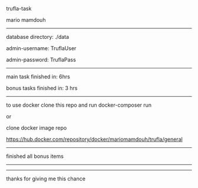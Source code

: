 trufla-task

mario mamdouh

------------------------------------

database directory: ./data

admin-username: TruflaUser

admin-password: TruflaPass

------------------------------------

main task finished in: 6hrs

bonus tasks finished in: 3 hrs

------------------------------------

to use docker clone this repo and run docker-composer run

or

clone docker image repo

https://hub.docker.com/repository/docker/mariomamdouh/trufla/general

------------------------------------

finished all bonus items

------------------------------------

------------------------------------

thanks for giving me this chance
